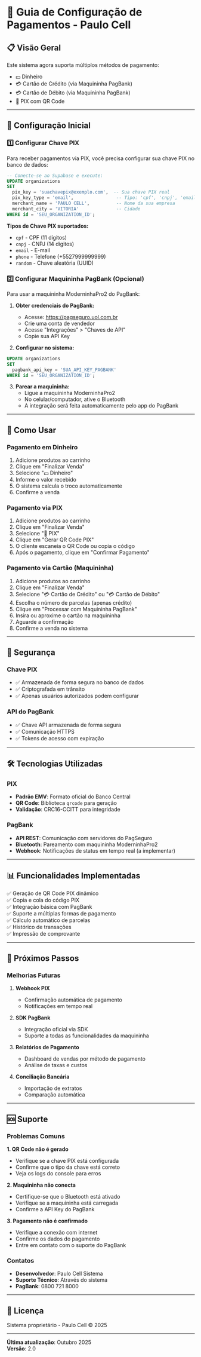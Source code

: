 # 🚀 Guia de Configuração de Pagamentos - Paulo Cell

## 📋 Visão Geral

Este sistema agora suporta múltiplos métodos de pagamento:
- 💵 Dinheiro
- 💳 Cartão de Crédito (via Maquininha PagBank)
- 💳 Cartão de Débito (via Maquininha PagBank)
- 📱 PIX com QR Code

---

## 🔧 Configuração Inicial

### 1️⃣ Configurar Chave PIX

Para receber pagamentos via PIX, você precisa configurar sua chave PIX no banco de dados:

```sql
-- Conecte-se ao Supabase e execute:
UPDATE organizations 
SET 
  pix_key = 'suachavepix@exemplo.com',  -- Sua chave PIX real
  pix_key_type = 'email',                -- Tipo: 'cpf', 'cnpj', 'email', 'phone', 'random'
  merchant_name = 'PAULO CELL',          -- Nome da sua empresa
  merchant_city = 'VITORIA'              -- Cidade
WHERE id = 'SEU_ORGANIZATION_ID';
```

**Tipos de Chave PIX suportados:**
- `cpf` - CPF (11 dígitos)
- `cnpj` - CNPJ (14 dígitos)
- `email` - E-mail
- `phone` - Telefone (+5527999999999)
- `random` - Chave aleatória (UUID)

### 2️⃣ Configurar Maquininha PagBank (Opcional)

Para usar a maquininha ModerninhaPro2 do PagBank:

1. **Obter credenciais do PagBank:**
   - Acesse: https://pagseguro.uol.com.br
   - Crie uma conta de vendedor
   - Acesse "Integrações" > "Chaves de API"
   - Copie sua API Key

2. **Configurar no sistema:**
```sql
UPDATE organizations 
SET 
  pagbank_api_key = 'SUA_API_KEY_PAGBANK'
WHERE id = 'SEU_ORGANIZATION_ID';
```

3. **Parear a maquininha:**
   - Ligue a maquininha ModerninhaPro2
   - No celular/computador, ative o Bluetooth
   - A integração será feita automaticamente pelo app do PagBank

---

## 📱 Como Usar

### Pagamento em Dinheiro

1. Adicione produtos ao carrinho
2. Clique em "Finalizar Venda"
3. Selecione "💵 Dinheiro"
4. Informe o valor recebido
5. O sistema calcula o troco automaticamente
6. Confirme a venda

### Pagamento via PIX

1. Adicione produtos ao carrinho
2. Clique em "Finalizar Venda"
3. Selecione "📱 PIX"
4. Clique em "Gerar QR Code PIX"
5. O cliente escaneia o QR Code ou copia o código
6. Após o pagamento, clique em "Confirmar Pagamento"

### Pagamento via Cartão (Maquininha)

1. Adicione produtos ao carrinho
2. Clique em "Finalizar Venda"
3. Selecione "💳 Cartão de Crédito" ou "💳 Cartão de Débito"
4. Escolha o número de parcelas (apenas crédito)
5. Clique em "Processar com Maquininha PagBank"
6. Insira ou aproxime o cartão na maquininha
7. Aguarde a confirmação
8. Confirme a venda no sistema

---

## 🔐 Segurança

### Chave PIX
- ✅ Armazenada de forma segura no banco de dados
- ✅ Criptografada em trânsito
- ✅ Apenas usuários autorizados podem configurar

### API do PagBank
- ✅ Chave API armazenada de forma segura
- ✅ Comunicação HTTPS
- ✅ Tokens de acesso com expiração

---

## 🛠️ Tecnologias Utilizadas

### PIX
- **Padrão EMV**: Formato oficial do Banco Central
- **QR Code**: Biblioteca `qrcode` para geração
- **Validação**: CRC16-CCITT para integridade

### PagBank
- **API REST**: Comunicação com servidores do PagSeguro
- **Bluetooth**: Pareamento com maquininha ModerninhaPro2
- **Webhook**: Notificações de status em tempo real (a implementar)

---

## 📊 Funcionalidades Implementadas

✅ Geração de QR Code PIX dinâmico  
✅ Copia e cola do código PIX  
✅ Integração básica com PagBank  
✅ Suporte a múltiplas formas de pagamento  
✅ Cálculo automático de parcelas  
✅ Histórico de transações  
✅ Impressão de comprovante  

---

## 🚧 Próximos Passos

### Melhorias Futuras

1. **Webhook PIX**
   - Confirmação automática de pagamento
   - Notificações em tempo real

2. **SDK PagBank**
   - Integração oficial via SDK
   - Suporte a todas as funcionalidades da maquininha

3. **Relatórios de Pagamento**
   - Dashboard de vendas por método de pagamento
   - Análise de taxas e custos

4. **Conciliação Bancária**
   - Importação de extratos
   - Comparação automática

---

## 🆘 Suporte

### Problemas Comuns

**1. QR Code não é gerado**
- Verifique se a chave PIX está configurada
- Confirme que o tipo da chave está correto
- Veja os logs do console para erros

**2. Maquininha não conecta**
- Certifique-se que o Bluetooth está ativado
- Verifique se a maquininha está carregada
- Confirme a API Key do PagBank

**3. Pagamento não é confirmado**
- Verifique a conexão com internet
- Confirme os dados do pagamento
- Entre em contato com o suporte do PagBank

### Contatos

- **Desenvolvedor**: Paulo Cell Sistema
- **Suporte Técnico**: Através do sistema
- **PagBank**: 0800 721 8000

---

## 📄 Licença

Sistema proprietário - Paulo Cell © 2025

---

**Última atualização**: Outubro 2025  
**Versão**: 2.0

